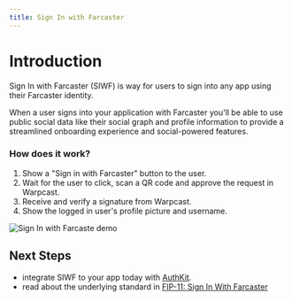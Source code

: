 ```yaml
---
title: Sign In with Farcaster
---
```


# Introduction

Sign In with Farcaster (SIWF) is way for users to sign into any app using their
Farcaster identity.

When a user signs into your application with Farcaster you'll be able to use
public social data like their social graph and profile information to provide
a streamlined onboarding experience and social-powered features.

### How does it work?

1. Show a "Sign in with Farcaster" button to the user.
2. Wait for the user to click, scan a QR code and approve the request in Warpcast.
3. Receive and verify a signature from Warpcast.
4. Show the logged in user's profile picture and username.

![Sign In with Farcaste demo](./siwf_demo.avifs)

## Next Steps

- integrate SIWF to your app today with [AuthKit](/auth-kit/).
- read about the underlying standard in [FIP-11: Sign In With
  Farcaster](https://github.com/farcasterxyz/protocol/discussions/110)
